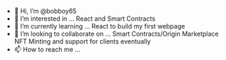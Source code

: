 - 👋 Hi, I’m @bobboy65
- 👀 I’m interested in ... React and Smart Contracts
- 🌱 I’m currently learning ... React to build my first webpage
- 💞️ I’m looking to collaborate on ... Smart Contracts/Origin Marketplace NFT Minting and support for clients eventually
- 📫 How to reach me ...

<!---
bobboy65/bobboy65 is a ✨ special ✨ repository because its `README.md` (this file) appears on your GitHub profile.
You can click the Preview link to take a look at your changes.
--->
